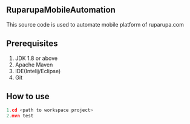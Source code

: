 ## RuparupaMobileAutomation

This source code is used to automate mobile platform of ruparupa.com

## Prerequisites

1. JDK 1.8 or above
2. Apache Maven
3. IDE(Intelij/Eclipse)
4. Git



## How to use

```python
1.cd <path to workspace project>
2.mvn test


```
